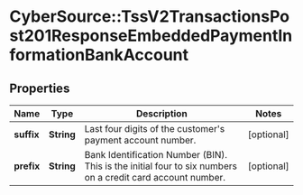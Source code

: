 # CyberSource::TssV2TransactionsPost201ResponseEmbeddedPaymentInformationBankAccount

## Properties
Name | Type | Description | Notes
------------ | ------------- | ------------- | -------------
**suffix** | **String** | Last four digits of the customer&#39;s payment account number.  | [optional] 
**prefix** | **String** | Bank Identification Number (BIN). This is the initial four to six numbers on a credit card account number.  | [optional] 


